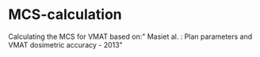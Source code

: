 # MCS-calculation
Calculating the MCS for VMAT based on:" Masiet al. : Plan parameters and VMAT dosimetric accuracy - 2013"
